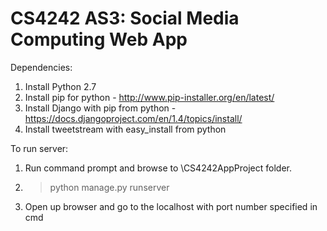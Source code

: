 CS4242 AS3: Social Media Computing Web App
===========================================
Dependencies:
1) Install Python 2.7
2) Install pip for python - http://www.pip-installer.org/en/latest/
2) Install Django with pip from python -  https://docs.djangoproject.com/en/1.4/topics/install/
3) Install tweetstream with easy_install from python


To run server:
1) Run command prompt and browse to \CS4242AppProject folder.
2) > python manage.py runserver
3) Open up browser and go to the localhost with port number specified in cmd
